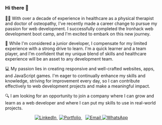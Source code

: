 ### Hi there 👋

<!--
**JohnDCGSantos/JohnDCGSantos** is a ✨ _special_ ✨ repository because its `README.md` (this file) appears on your GitHub profile.

Here are some ideas to get you started:

- 🔭 I’m currently working on ...
- 🌱 I’m currently learning ...
- 👯 I’m looking to collaborate on ...
- 🤔 I’m looking for help with ...
- 💬 Ask me about ...
- 📫 How to reach me: ...
- 😄 Pronouns: ...
- ⚡ Fun fact: ...
-->
👨‍⚕️ With over a decade of experience in healthcare as a physical therapist and doctor of osteopathy, I've recently made a career change to pursue my passion for web development. I successfully completed the Ironhack web development boot camp, and I'm excited to embark on this new journey.

🚀 While I'm considered a junior developer, I compensate for my limited experience with a strong drive to learn. I'm a quick learner and a team player, and I'm confident that my unique blend of skills and healthcare experience will be an asset to any development team.

💻 My passion lies in creating responsive and well-crafted websites, apps, and JavaScript games. I'm eager to continually enhance my skills and knowledge, striving for improvement every day, so I can contribute effectively to web development projects and make a meaningful impact.

🔍 I am looking for an opportunity to join a company where I can grow and learn as a web developer and where I can put my skills to use in real-world projects.

<div align="center">
  <a href="https://www.linkedin.com/in/joaodcgs/">
    <img src="https://img.shields.io/badge/LinkedIn-Profile-0077B5?style=for-the-badge&logo=linkedin&logoColor=white" alt="LinkedIn">
  </a>
  <span style="margin: 0 5px;">
  <a href="https://joao-santos.netlify.app/">
    <img src="https://img.shields.io/badge/Portfolio-Website-0077B5?style=for-the-badge" alt="Portfolio">
  </a>
  </span>
  <span style="margin: 0 5px;">
  <a href="mailto:jdcg.santos@gmail.com">
    <img src="https://img.shields.io/badge/Email-Contact%20Me-0077B5?style=for-the-badge&logo=mail.ru" alt="Email">
  </a>
  <a href="https://api.whatsapp.com/send?phone=912154577">
    <img src="https://img.shields.io/badge/WhatsApp-Chat-0077B5?style=for-the-badge&logo=whatsapp&logoColor=white" alt="WhatsApp">
  </a>
  </span>
</div>




